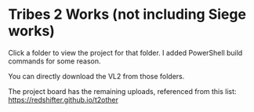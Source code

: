 # Tribes 2 Works (not including Siege works)

Click a folder to view the project for that folder. I added PowerShell build commands for some reason.

You can directly download the VL2 from those folders.

The project board has the remaining uploads, referenced from this list: https://redshifter.github.io/t2other
